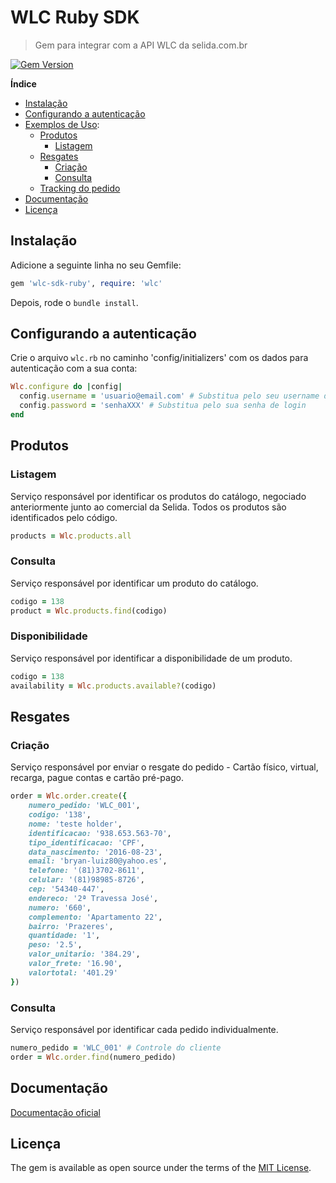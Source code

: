 # WLC Ruby SDK
> Gem para integrar com a API WLC da selida.com.br

[![Gem Version](https://badge.fury.io/rb/wlc-sdk-ruby.svg)](https://badge.fury.io/rb/wlc-sdk-ruby)

**Índice**

- [Instalação](#instalação)
- [Configurando a autenticação](#configurando-a-autenticação)
- [Exemplos de Uso](#produtos):
  - [Produtos](#produtos)
    - [Listagem](#listagem)
  - [Resgates](#resgates)
    - [Criação](#criação)
    - [Consulta](#consulta)
  - [Tracking do pedido](#tracking-do-pedido)
- [Documentação](#documentação)
- [Licença](#licença)

## Instalação
Adicione a seguinte linha no seu Gemfile:
```ruby
gem 'wlc-sdk-ruby', require: 'wlc'
```
Depois, rode o `bundle install`.

## Configurando a autenticação
Crie o arquivo `wlc.rb` no caminho 'config/initializers' com os dados para autenticação com a sua conta:
```ruby
Wlc.configure do |config|
  config.username = 'usuario@email.com' # Substitua pelo seu username de login
  config.password = 'senhaXXX' # Substitua pelo sua senha de login
end
```

## Produtos
### Listagem
Serviço responsável por identificar os produtos do catálogo, negociado anteriormente junto ao comercial da Selida. Todos os produtos são identificados pelo código.
```ruby
products = Wlc.products.all
```

### Consulta
Serviço responsável por identificar um produto do catálogo.
```ruby
codigo = 138
product = Wlc.products.find(codigo)
```

### Disponibilidade
Serviço responsável por identificar a disponibilidade de um produto.
```ruby
codigo = 138
availability = Wlc.products.available?(codigo)
```

## Resgates
### Criação
Serviço responsável por enviar o resgate do pedido - Cartão físico, virtual, recarga, pague contas e cartão pré-pago.
```ruby
order = Wlc.order.create({
    numero_pedido: 'WLC_001',
    codigo: '138',
    nome: 'teste holder',
    identificacao: '938.653.563-70',
    tipo_identificacao: 'CPF',
    data_nascimento: '2016-08-23',
    email: 'bryan-luiz80@yahoo.es',
    telefone: '(81)3702-8611',
    celular: '(81)98985-8726',
    cep: '54340-447',
    endereco: '2ª Travessa José',
    numero: '660',
    complemento: 'Apartamento 22',
    bairro: 'Prazeres',
    quantidade: '1',
    peso: '2.5',
    valor_unitario: '384.29',
    valor_frete: '16.90',
    valortotal: '401.29'
})
```

### Consulta
Serviço responsável por identificar cada pedido individualmente.
```ruby
numero_pedido = 'WLC_001' # Controle do cliente
order = Wlc.order.find(numero_pedido)
```

## Documentação
[Documentação oficial](http://documentacao.selida.com.br)

## Licença
The gem is available as open source under the terms of the [MIT License](https://opensource.org/licenses/MIT).
